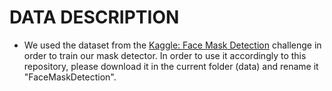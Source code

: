 # **DATA DESCRIPTION**

* We used the dataset from the [Kaggle: Face Mask Detection](https://www.kaggle.com/andrewmvd/face-mask-detection) challenge in order to train our mask detector. In order to use it accordingly to this repository, please download it in the current folder (data) and rename it "FaceMaskDetection".